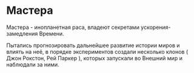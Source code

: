 # Мастера

Мастера - инопланетная раса, владеют секретами ускорения-замедления Времени.

Пытались прогнозировать дальнейшее развитие истории миров и влиять на неё, в порядке экспериментов создали несколько клонов ( Джон Рокстон, Рей Паркер ), которых запускали во Внешний мир и наблюдали за ними.